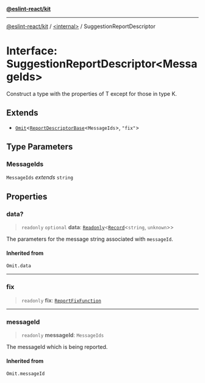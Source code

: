 [**@eslint-react/kit**](../../README.md)

***

[@eslint-react/kit](../../README.md) / [\<internal\>](../README.md) / SuggestionReportDescriptor

# Interface: SuggestionReportDescriptor\<MessageIds\>

Construct a type with the properties of T except for those in type K.

## Extends

- [`Omit`](../type-aliases/Omit.md)\<[`ReportDescriptorBase`](ReportDescriptorBase.md)\<`MessageIds`\>, `"fix"`\>

## Type Parameters

### MessageIds

`MessageIds` *extends* `string`

## Properties

### data?

> `readonly` `optional` **data**: [`Readonly`](../type-aliases/Readonly.md)\<[`Record`](../type-aliases/Record.md)\<`string`, `unknown`\>\>

The parameters for the message string associated with `messageId`.

#### Inherited from

`Omit.data`

***

### fix

> `readonly` **fix**: [`ReportFixFunction`](../type-aliases/ReportFixFunction.md)

***

### messageId

> `readonly` **messageId**: `MessageIds`

The messageId which is being reported.

#### Inherited from

`Omit.messageId`
